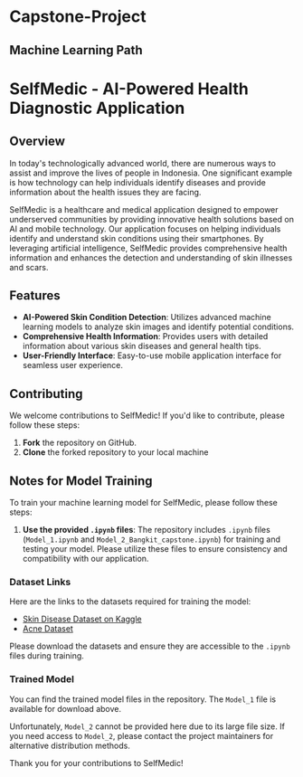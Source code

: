 # Capstone-Project
## Machine Learning Path
# SelfMedic - AI-Powered Health Diagnostic Application

## Overview

In today's technologically advanced world, there are numerous ways to assist and improve the lives of people in Indonesia. One significant example is how technology can help individuals identify diseases and provide information about the health issues they are facing.

SelfMedic is a healthcare and medical application designed to empower underserved communities by providing innovative health solutions based on AI and mobile technology. Our application focuses on helping individuals identify and understand skin conditions using their smartphones. By leveraging artificial intelligence, SelfMedic provides comprehensive health information and enhances the detection and understanding of skin illnesses and scars.

## Features

- **AI-Powered Skin Condition Detection**: Utilizes advanced machine learning models to analyze skin images and identify potential conditions.
- **Comprehensive Health Information**: Provides users with detailed information about various skin diseases and general health tips.
- **User-Friendly Interface**: Easy-to-use mobile application interface for seamless user experience.

## Contributing

We welcome contributions to SelfMedic! If you'd like to contribute, please follow these steps:

1. **Fork** the repository on GitHub.
2. **Clone** the forked repository to your local machine

## Notes for Model Training

To train your machine learning model for SelfMedic, please follow these steps:

1. **Use the provided `.ipynb` files**: The repository includes `.ipynb` files (`Model_1.ipynb` and `Model_2_Bangkit_capstone.ipynb`) for training and testing your model. Please utilize these files to ensure consistency and compatibility with our application.

### Dataset Links

Here are the links to the datasets required for training the model:

- [Skin Disease Dataset on Kaggle](https://www.kaggle.com/datasets/subirbiswas19/skin-disease-dataset)
- [Acne Dataset](https://drive.google.com/file/d/1SuTaO8F5fpyk2WQSJ7q1WZv4d8ByQT6D/view)

Please download the datasets and ensure they are accessible to the `.ipynb` files during training.

### Trained Model

You can find the trained model files in the repository. The `Model_1` file is available for download above.

Unfortunately, `Model_2` cannot be provided here due to its large file size. If you need access to `Model_2`, please contact the project maintainers for alternative distribution methods.


Thank you for your contributions to SelfMedic!
  
